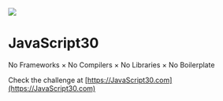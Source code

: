 ﻿![](https://javascript30.com/images/JS3-social-share.png)

# JavaScript30
No Frameworks × No Compilers × No Libraries × No Boilerplate

Check the challenge at [https://JavaScript30.com](https://JavaScript30.com)


